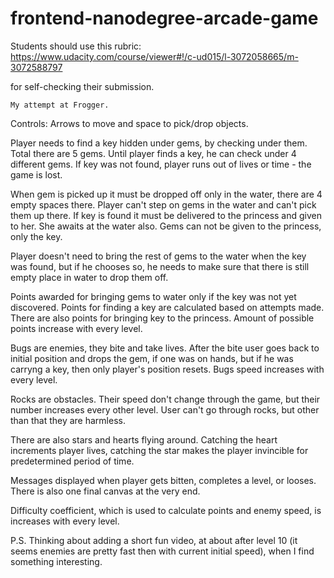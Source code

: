 frontend-nanodegree-arcade-game
===============================

Students should use this rubric: https://www.udacity.com/course/viewer#!/c-ud015/l-3072058665/m-3072588797

for self-checking their submission.

	My attempt at Frogger.

Controls: Arrows to move and space to pick/drop objects.

Player needs to find a key hidden under gems, by checking
under them. Total there are 5 gems. Until player finds a key,
he can check under 4 different gems. If key was not found, player
runs out of lives or time - the game is lost.

When gem is picked up it must be dropped off only in the water,
there are 4 empty spaces there. Player can't step on gems in the water
and can't pick them up there. If key is found it must be delivered to
the princess and given to her. She awaits at the water also. Gems
can not be given to the princess, only the key.

Player doesn't need to bring the rest of gems to the water when the key
was found, but if he chooses so, he needs to make sure that there is still
empty place in water to drop them off.

Points awarded for bringing gems to water only if the key was not yet
discovered. Points for finding a key are calculated based on attempts made.
There are also points for bringing key to the princess. Amount of possible
points increase with every level.

Bugs are enemies, they bite and take lives. After the bite user goes back
to initial position and drops the gem, if one was on hands, but if he was
carryng a key, then only player's position resets. Bugs speed increases
with every level.

Rocks are obstacles. Their speed don't change through the game, but their
number increases every other level. User can't go through rocks, but other
than that they are harmless.

There are also stars and hearts flying around. Catching the heart increments
player lives, catching the star makes the player invincible for predetermined
period of time.

Messages displayed when player gets bitten, completes a level, or looses.
There is also one final canvas at the very end.

Difficulty coefficient, which is used to calculate points and enemy speed, is
increases with every level.

P.S. Thinking about adding a short fun video, at about after level 10 (it seems
enemies are pretty fast then with current initial speed), when I find something
interesting.
